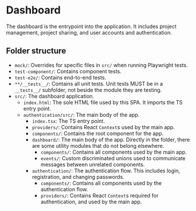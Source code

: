 # Dashboard

The dashboard is the entrypoint into the application. It includes project
management, project sharing, and user accounts and authentication.

## Folder structure

- `mock/`: Overrides for specific files in `src/` when running Playwright tests.
- `test-component/`: Contains component tests.
- `test-e2e/`: Contains end-to-end tests.
- `**/__tests__/`: Contains all unit tests. Unit tests MUST be in a `__tests__/`
  subfolder, not beside the module they are testing.
- `src/`: The dashboard application.
  - `index.html`: The sole HTML file used by this SPA. It imports the TS entry
    point.
  - `authentication/src/`: The main body of the app.
    - `index.tsx`: The TS entry point.
    - `providers/`: Contains React `Context`s used by the main app.
    - `components/`: Contains the root component for the app.
    - `dashboard/`: The main body of the app. Directly in the folder, there are
      some utility modules that do not belong elsewhere.
      - `components/`: Contains all components used by the main app.
      - `events/`: Custom discriminated unions used to communicate messages
        between unrelated components.
    - `authentication/`: The authentication flow. This includes login,
      registration, and changing passwords.
      - `components/`: Contains all components used by the authentication flow.
      - `providers/`: Contains React `Context`s required for authentication, and
        used by the main app.
